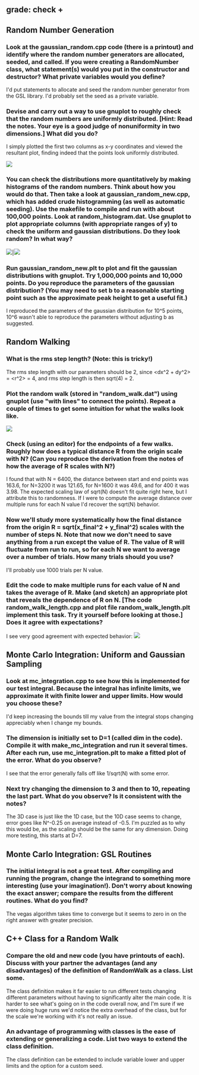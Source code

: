 ## grade: check +
## Random Number Generation

### Look at the gaussian_random.cpp code (there is a printout) and identify where the random number generators are allocated, seeded, and called. If you were creating a RandomNumber class, what statement(s) would you put in the constructor and destructor? What private variables would you define?

I'd put statements to allocate and seed the random number generator from the GSL library. I'd probably set the seed as a private variable.

### Devise and carry out a way to use gnuplot to roughly check that the random numbers are uniformly distributed. [Hint: Read the notes. Your eye is a good judge of nonuniformity in two dimensions.] What did you do?

I simply plotted the first two columns as x-y coordinates and viewed the resultant plot, finding indeed that the points look uniformly distributed.

![](https://github.com/psharma117/PHY480-Computational-Physics/blob/main/session_12/uniform-rng.png)

### You can check the distributions more quantitatively by making histograms of the random numbers. Think about how you would do that. Then take a look at gaussian_random_new.cpp, which has added crude histogramming (as well as automatic seeding). Use the makefile to compile and run with about 100,000 points. Look at random_histogram.dat. Use gnuplot to plot appropriate columns (with appropriate ranges of y) to check the uniform and gaussian distributions. Do they look random? In what way?

![](https://github.com/psharma117/PHY480-Computational-Physics/blob/main/session_12/uniform-histogram.png)|![](https://github.com/psharma117/PHY480-Computational-Physics/blob/main/session_12/gaussian-histogram.png)

### Run gaussian_random_new.plt to plot and fit the gaussian distributions with gnuplot. Try 1,000,000 points and 10,000 points. Do you reproduce the parameters of the gaussian distribution? (You may need to set b to a reasonable starting point such as the approximate peak height to get a useful fit.)

I reproduced the parameters of the gaussian distribution for 10^5 points, 10^6 wasn't able to reproduce the parameters without adjusting b as suggested.

## Random Walking

### What is the rms step length? (Note: this is tricky!)

The rms step length with our parameters should be 2, since <dx^2 + dy^2> = <r^2> = 4, and rms step length is then sqrt(4) = 2.

### Plot the random walk (stored in "random_walk.dat") using gnuplot (use "with lines" to connect the points). Repeat a couple of times to get some intuition for what the walks look like.

![](https://github.com/psharma117/PHY480-Computational-Physics/blob/main/session_12/random-walk.png)

### Check (using an editor) for the endpoints of a few walks. Roughly how does a typical distance R from the origin scale with N? (Can you reproduce the derivation from the notes of how the average of R scales with N?)

I found that with N = 6400, the distance between start and end points was 163.6, for N=3200 it was 121.65, for N=1600 it was 49.6, and for 400 it was 3.98. The expected scaling law of sqrt(N) doesn't fit quite right here, but I attribute this to randomness. If I were to compute the average distance over multiple runs for each N value I'd recover the sqrt(N) behavior.

### Now we'll study more systematically how the final distance from the origin R = sqrt(x_final^2 + y_final^2) scales with the number of steps N. Note that now we don't need to save anything from a run except the value of R. The value of R will fluctuate from run to run, so for each N we want to average over a number of trials. How many trials should you use?

I'll probably use 1000 trials per N value.

###  Edit the code to make multiple runs for each value of N and takes the average of R. Make (and sketch) an appropriate plot that reveals the dependence of R on N. [The code random_walk_length.cpp and plot file random_walk_length.plt implement this task. Try it yourself before looking at those.] Does it agree with expectations?

I see very good agreement with expected behavior:
![](https://github.com/psharma117/PHY480-Computational-Physics/blob/main/session_12/total_R.png)

## Monte Carlo Integration: Uniform and Gaussian Sampling
### Look at mc_integration.cpp to see how this is implemented for our test integral. Because the integral has infinite limits, we approximate it with finite lower and upper limits. How would you choose these?

I'd keep increasing the bounds till my value from the integral stops changing appreciably when I change my bounds.

### The dimension is initially set to D=1 (called dim in the code). Compile it with make_mc_integration and run it several times. After each run, use mc_integration.plt to make a fitted plot of the error. What do you observe?

I see that the error generally falls off like 1/sqrt(N) with some error.

### Next try changing the dimension to 3 and then to 10, repeating the last part. What do you observe? Is it consistent with the notes?

The 3D case is just like the 1D case, but the 10D case seems to change, error goes like N^-0.25 on average instead of -0.5. I'm puzzled as to why this would be, as the scaling should be the same for any dimension. Doing more testing, this starts at D=7.

## Monte Carlo Integration: GSL Routines
### The initial integral is not a great test. After compiling and running the program, change the integrand to something more interesting (use your imagination!). Don't worry about knowing the exact answer; compare the results from the different routines. What do you find?

The vegas algorithm takes time to converge but it seems to zero in on the right answer with greater precision.

## C++ Class for a Random Walk
### Compare the old and new code (you have printouts of each). Discuss with your partner the advantages (and any disadvantages) of the definition of RandomWalk as a class. List some.

The class definition makes it far easier to run different tests changing different parameters without having to significantly alter the main code. It is harder to see what's going on in the code overall now, and I'm sure if we were doing huge runs we'd notice the extra overhead of the class, but for the scale we're working with it's not really an issue.  

### An advantage of programming with classes is the ease of extending or generalizing a code. List two ways to extend the class definition.

The class definition can be extended to include variable lower and upper limits and the option for a custom seed.
